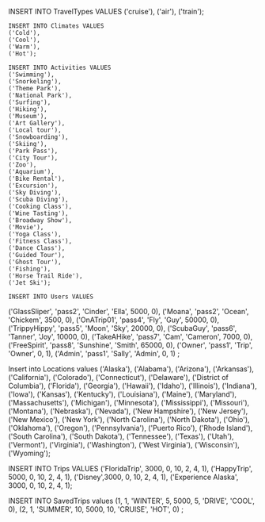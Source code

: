   INSERT INTO TravelTypes VALUES
  ('cruise'),
  ('air'), 
  ('train'); 


	INSERT INTO Climates VALUES
	('Cold'),
	('Cool'),
	('Warm'),
	('Hot');

	INSERT INTO Activities VALUES
	('Swimming'), 
	('Snorkeling'),
	('Theme Park'),
	('National Park'),
	('Surfing'), 
	('Hiking'),
	('Museum'),
	('Art Gallery'),
	('Local tour'),
	('Snowboarding'),
	('Skiing'), 
	('Park Pass'),
	('City Tour'), 
	('Zoo'), 
	('Aquarium'), 
	('Bike Rental'),
	('Excursion'), 
	('Sky Diving'),
	('Scuba Diving'),
	('Cooking Class'), 
	('Wine Tasting'), 
	('Broadway Show'), 
	('Movie'), 
	('Yoga Class'), 
	('Fitness Class'), 
	('Dance Class'), 
	('Guided Tour'), 
	('Ghost Tour'), 
	('Fishing'), 
	('Horse Trail Ride'), 
	('Jet Ski'); 

    INSERT INTO Users VALUES
  ('GlassSliper', 'pass2', 'Cinder', 'Ella', 5000, 0), 
  ('Moana', 'pass2', 'Ocean', 'Chickem', 3500, 0), 
  ('OnATrip01', 'pass4', 'Fly', 'Guy', 50000, 0), 
  ('TrippyHippy', 'pass5', 'Moon', 'Sky', 20000, 0), 
  ('ScubaGuy', 'pass6', 'Tanner', 'Joy', 10000, 0), 
  ('TakeAHike', 'pass7', 'Cam', 'Cameron', 7000, 0), 
  ('FreeSpirit', 'pass8', 'Sunshine', 'Smith', 65000, 0),
  ('Owner', 'pass1', 'Trip', 'Owner', 0, 1),
  ('Admin', 'pass1', 'Sally', 'Admin', 0, 1)
  ;

  
  Insert into Locations values 
('Alaska'),
('Alabama'),
('Arizona'),
('Arkansas'),
('California'),
('Colorado'),
('Connecticut'),
('Delaware'),
('District of Columbia'),
('Florida'),
('Georgia'),
('Hawaii'),
('Idaho'),
('Illinois'),
('Indiana'),
('Iowa'),
('Kansas'),
('Kentucky'),
('Louisiana'),
('Maine'),
('Maryland'),
('Massachusetts'),
('Michigan'),
('Minnesota'),
('Mississippi'),
('Missouri'),
('Montana'),
('Nebraska'),
('Nevada'),
('New Hampshire'),
('New Jersey'),
('New Mexico'),
('New York'),
('North Carolina'),
('North Dakota'),
('Ohio'),
('Oklahoma'),
('Oregon'),
('Pennsylvania'),
('Puerto Rico'),
('Rhode Island'),
('South Carolina'),
('South Dakota'),
('Tennessee'),
('Texas'),
('Utah'),
('Vermont'),
('Virginia'),
('Washington'),
('West Virginia'),
('Wisconsin'),
('Wyoming');



INSERT INTO Trips VALUES
('FloridaTrip', 3000, 0, 10, 2, 4, 1),
('HappyTrip', 5000, 0, 10, 2, 4, 1),
('Disney',3000, 0, 10, 2, 4, 1),
('Experience Alaska', 3000, 0, 10, 2, 4, 1);



  INSERT INTO SavedTrips values
 (1, 1, 'WINTER', 5, 5000, 5, 'DRIVE', 'COOL', 0),
 (2, 1, 'SUMMER', 10, 5000, 10, 'CRUISE', 'HOT', 0)
;
  